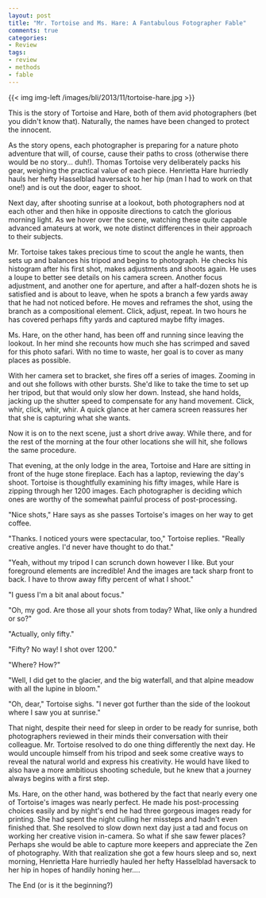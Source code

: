 ```yaml
---
layout: post
title: "Mr. Tortoise and Ms. Hare: A Fantabulous Fotographer Fable"
comments: true
categories:
- Review
tags:
- review
- methods
- fable
---
```


{{<  img img-left /images/bli/2013/11/tortoise-hare.jpg  >}}

This is the story of Tortoise and Hare, both of them avid photographers (bet you didn't know that). Naturally, the names have been changed to protect the innocent.

As the story opens, each photographer is preparing for a nature photo adventure that will, of course, cause their paths to cross (otherwise there would be no story... duh!). Thomas Tortoise very deliberately packs his gear, weighing the practical value of each piece. Henrietta Hare hurriedly hauls her hefty Hasselblad haversack to her hip (man I had to work on that one!) and is out the door, eager to shoot. 

<!--more-->

Next day, after shooting sunrise at a lookout, both photographers nod at each other and then hike in opposite directions to catch the glorious morning light. As we hover over the scene, watching these quite capable advanced amateurs at work, we note distinct differences in their approach to their subjects.

Mr. Tortoise takes takes precious time to scout the angle he wants, then sets up and balances his tripod and begins to photograph. He checks his histogram after his first shot, makes adjustments and shoots again. He uses a loupe to better see details on his camera screen. Another focus adjustment, and another one for aperture, and after a half-dozen shots he is satisfied and is about to leave, when he spots a branch a few yards away that he had not noticed before. He moves and reframes the shot, using the branch as a compositional element. Click, adjust, repeat. In two hours he has covered perhaps fifty yards and captured maybe fifty images. 

Ms. Hare, on the other hand, has been off and running since leaving the lookout. In her mind she recounts how much she has scrimped and saved for this photo safari. With no time to waste, her goal is to cover as many places as possible. 

With her camera set to bracket, she fires off a series of images. Zooming in and out she follows with other bursts. She'd like to take the time to set up her tripod, but that would only slow her down. Instead, she hand holds, jacking up the shutter speed to compensate for any hand movement. Click, whir, click, whir, whir. A quick glance at her camera screen reassures her that she is capturing what she wants. 

Now it is on to the next scene, just a short drive away. While there, and for the rest of the morning at the four other locations she will hit, she follows the same procedure. 

That evening, at the only lodge in the area, Tortoise and Hare are sitting in front of the huge stone fireplace. Each has a laptop, reviewing the day's shoot. Tortoise is thoughtfully examining his fifty images, while Hare is zipping through her 1200 images. Each photographer is deciding which ones are worthy of the somewhat painful process of post-processing. 

"Nice shots," Hare says as she passes Tortoise's images on her way to get coffee. 

"Thanks. I noticed yours were spectacular, too," Tortoise replies.  "Really creative angles. I'd never have thought to do that."

"Yeah, without my tripod I can scrunch down however I like. But your foreground elements are incredible! And the images are tack sharp front to back. I have to throw away fifty percent of what I shoot."

"I guess I'm a bit anal about focus."

"Oh, my god. Are those all your shots from today? What, like only a hundred or so?"

"Actually, only fifty."

"Fifty? No way! I shot over 1200." 

"Where? How?"

"Well, I did get to the glacier, and the big waterfall, and that alpine meadow with all the lupine in bloom."

"Oh, dear," Tortoise sighs. "I never got further than the side of the lookout where I saw you at sunrise."

That night, despite their need for sleep in order to be ready for sunrise, both photographers reviewed in their minds their conversation with their colleague. Mr. Tortoise resolved to do one thing differently the next day. He would uncouple himself from his tripod and seek some creative ways to reveal the natural world and express his creativity. He would have liked to also have a more ambitious shooting schedule, but he knew that a journey always begins with a first step.

Ms. Hare, on the other hand, was bothered by the fact that nearly every one of Tortoise's images was nearly perfect. He made his post-processing choices easily and by night's end he had three gorgeous images ready for printing. She had spent the night culling her missteps and hadn't even finished that. She resolved to slow down next day just a tad and focus on working her creative vision in-camera. So what if she saw fewer places? Perhaps she would be able to capture more keepers and appreciate the Zen of photography. With that realization she got a few hours sleep and so, next morning, Henrietta Hare hurriedly hauled her hefty Hasselblad haversack to her hip in hopes of handily honing her....

The End (or is it the beginning?)

 
